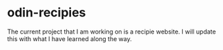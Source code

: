 # odin-recipies
The current project that I am working on is a recipie website. I will
update this with what I have learned along the way.
